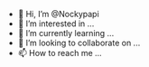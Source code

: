 - 👋 Hi, I’m @Nockypapi
- 👀 I’m interested in ...
- 🌱 I’m currently learning ...
- 💞️ I’m looking to collaborate on ...
- 📫 How to reach me ...

<!---
Nockypapi/Nockypapi is a ✨ special ✨ repository because its `README.md` (this file) appears on your GitHub profile.
You can click the Preview link to take a look at your changes.
--->
